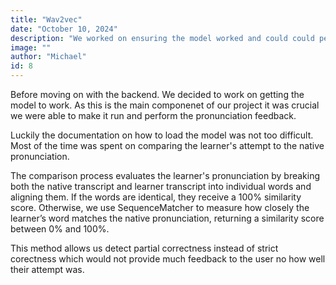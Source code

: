 ```yaml
---
title: "Wav2vec"
date: "October 10, 2024"
description: "We worked on ensuring the model worked and could could perform speech comparison ."
image: ""
author: "Michael"
id: 8
---
```


Before moving on with the backend. We decided to work on getting the model to work. As this is the main componenet of our project it was crucial we were able to make it run and perform the pronunciation feedback.

Luckily the documentation on how to load the model was not too difficult. Most of the time was spent on comparing the learner's attempt to the native pronunciation.

The comparison process evaluates the learner's pronunciation by breaking both the native transcript and learner transcript into individual words and aligning them. If the words are identical, they receive a 100% similarity score. Otherwise, we use SequenceMatcher to measure how closely the learner’s word matches the native pronunciation, returning a similarity score between 0% and 100%.

This method allows us detect partial correctness instead of strict corectness which would not provide much feedback to the user no how well their attempt was.
